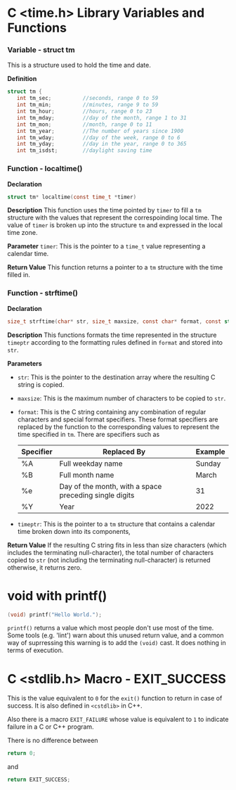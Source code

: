 ﻿# C <time.h> Library Variables and Functions
### Variable - struct tm
This is a structure used to hold the time and date.

**Definition**
```c
struct tm {
   int tm_sec;			//seconds, range 0 to 59
   int tm_min;			//minutes, range 9 to 59
   int tm_hour;			//hours, range 0 to 23
   int tm_mday;			//day of the month, range 1 to 31
   int tm_mon;			//month, range 0 to 11
   int tm_year;			//The number of years since 1900
   int tm_wday;			//day of the week, range 0 to 6
   int tm_yday;			//day in the year, range 0 to 365
   int tm_isdst;		//daylight saving time
```

### Function - localtime()
**Declaration**
```c
struct tm* localtime(const time_t *timer)
```

**Description**
This function uses the time pointed by `timer` to fill a `tm` structure with the values that represent the correspoinding local time. The value of `timer` is broken up into the structure `tm` and expressed in the local time zone.

**Parameter**
`timer`: This is the pointer to a `time_t` value representing a calendar time.

**Return Value**
This function returns a pointer to a `tm` structure with the time filled in.

### Function - strftime()
**Declaration**
```c
size_t strftime(char* str, size_t maxsize, const char* format, const struct tm* timeptr)
```

**Description**
This functions formats the time represented in the structure `timeptr` according to the formatting rules defined in `format` and stored into `str`.

**Parameters**
- `str`: This is the pointer to the destination array where the resulting C string is copied.
- `maxsize`: This is the maximum number of characters to be copied to `str`.
- `format`: This is the C string containing any combination of regular characters and special format specifiers. These format specifiers are replaced by the function to the corresponding values to represent the time specified in `tm`. There are specifiers such as

	|**Specifier**|**Replaced By**|**Example**|
	|---|---|---|
	|%A|Full weekday name|Sunday|
	|%B|Full month name|March|
	|%e|Day of the month, with a space preceding single digits|31|
	|%Y|Year|2022|
- `timeptr`: This is the pointer to a `tm` structure that contains a calendar time broken down into its components,

**Return Value**
If the resulting C string fits in less than size characters (which includes the terminating null-character), the total number of characters copied to `str` (not including the terminating null-character) is returned otherwise, it returns zero.
	

# void with printf()
```c
(void) printf("Hello World.");
```
`printf()` returns a value which most people don't use most of the time. Some tools (e.g. 'lint') warn about this unused return value, and a common way of suprressing this warning is to add the `(void)` cast. It does nothing in terms of execution.

# C <stdlib.h> Macro - EXIT_SUCCESS
This is the value equivalent to `0` for the `exit()` function to return in case of success. It is also defined in `<cstdlib>` in C++.

Also there is a macro `EXIT_FAILURE` whose value is equivalent to `1` to indicate failure in a C or C++ program.

There is no difference between
```c
return 0;
```
and
```c
return EXIT_SUCCESS;
